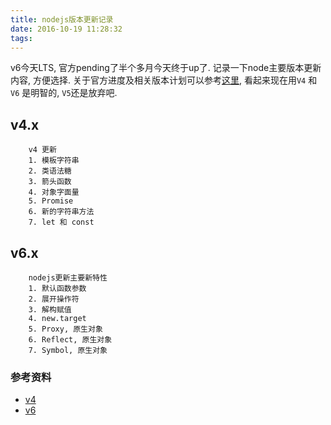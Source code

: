 ```yaml
---
title: nodejs版本更新记录
date: 2016-10-19 11:28:32
tags:
---
```


v6今天LTS, 官方pending了半个多月今天终于up了. 记录一下node主要版本更新内容, 方便选择. 关于官方进度及相关版本计划可以参考[这里](https://github.com/nodejs/lts), 看起来现在用`V4` 和 `V6` 是明智的, `V5`还是放弃吧.

## v4.x

```
    v4 更新
    1. 模板字符串
    2. 类语法糖
    3. 箭头函数
    4. 对象字面量
    5. Promise
    6. 新的字符串方法
    7. let 和 const
```

## v6.x

```
    nodejs更新主要新特性
    1. 默认函数参数
    2. 展开操作符
    3. 解构赋值
    4. new.target
    5. Proxy, 原生对象
    6. Reflect, 原生对象
    7. Symbol, 原生对象
```


### 参考资料
* [v4](http://wwsun.github.io/posts/upgrade-to-node-v4.html)
* [v6](http://www.tuicool.com/articles/bqmiU3q)
